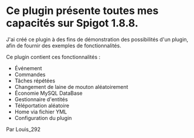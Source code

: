 # Ce plugin présente toutes mes capacités sur Spigot 1.8.8.
J'ai créé ce plugin à des fins de démonstration des possibilités d'un plugin, afin de fournir des exemples de fonctionnalités.

Ce plugin contient ces fonctionnalités :

- Événement 
- Commandes
- Tâches répétées
- Changement de laine de mouton aléatoirement 
- Économie MySQL DataBase
- Gestionnaire d'entités
- Téléportation aléatoire
- Home via fichier YML 
- Configuration du plugin

Par Louis_292
